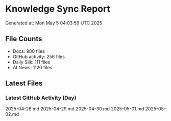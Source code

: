 # Knowledge Sync Report
Generated at: Mon May  5 04:03:59 UTC 2025

## File Counts
- Docs: 900 files
- GitHub activity: 256 files
- Daily Silk: 111 files
- AI News: 1120 files

## Latest Files
### Latest GitHub Activity (Day)
2025-04-28.md
2025-04-29.md
2025-04-30.md
2025-05-01.md
2025-05-02.md
